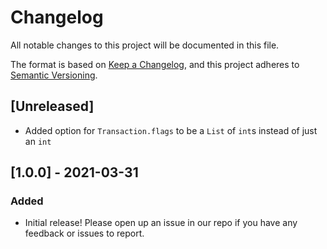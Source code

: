# Changelog

All notable changes to this project will be documented in this file.

The format is based on [Keep a Changelog](https://keepachangelog.com/en/1.0.0/),
and this project adheres to [Semantic Versioning](https://semver.org/spec/v2.0.0.html).

## [Unreleased]
- Added option for `Transaction.flags` to be a `List` of `int`s instead of just an `int`

## [1.0.0] - 2021-03-31
### Added
- Initial release! Please open up an issue in our repo if you have any
  feedback or issues to report.
